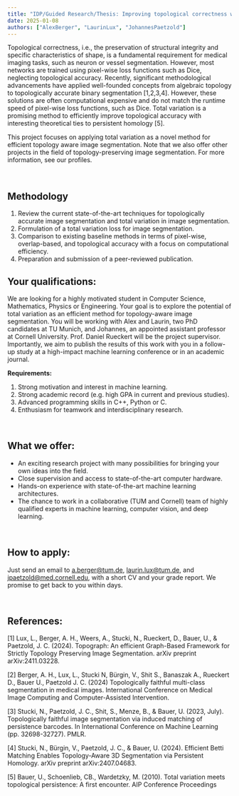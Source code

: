 ```yaml
---
title: "IDP/Guided Research/Thesis: Improving topological correctness with total variation"
date: 2025-01-08
authors: ["AlexBerger", "LaurinLux", "JohannesPaetzold"]
---
```


Topological correctness, i.e., the preservation of structural integrity and specific characteristics of shape, is a fundamental requirement for medical imaging tasks, such as neuron or vessel segmentation. However, most networks are trained using pixel-wise loss functions such as Dice, neglecting topological accuracy. Recently, significant methodological advancements have applied well-founded concepts from algebraic topology to topologically accurate binary segmentation [1,2,3,4]. However, these solutions are often computational expensive and do not match the runtime speed of pixel-wise loss functions, such as Dice. Total variation is a promising method to efficiently improve topological accuracy with interesting theoretical ties to persistent homology [5]. 


This project focuses on applying total variation as a novel method for efficient topology aware image segmentation. Note that we also offer other projects in the field of topology-preserving image segmentation. For more information, see our profiles.


<br/>

## Methodology

1. Review the current state-of-the-art techniques for topologically accurate image segmentation and total variation in image segmentation.
2. Formulation of a total variation loss for image segmentation.
3. Comparison to existing baseline methods in terms of pixel-wise, overlap-based, and topological accuracy with a focus on computational efficiency. 
4. Preparation and submission of a peer-reviewed publication.

## Your qualifications:


We are looking for a highly motivated student in Computer Science, Mathematics, Physics or Engineering. Your goal is to explore the potential of total variation as an efficient method for topology-aware image segmentation. You will be working with Alex and Laurin, two PhD candidates at TU Munich, and Johannes, an appointed assistant professor at Cornell University. Prof. Daniel Rueckert will be the project supervisor. Importantly, we aim to publish the results of this work with you in a follow-up study at a high-impact machine learning conference or in an academic journal. 

**Requirements:**

1. Strong motivation and interest in machine learning.
2. Strong academic record (e.g. high GPA in current and previous studies).
3. Advanced programming skills in C++, Python or C.
4. Enthusiasm for teamwork and interdisciplinary research.

<br/>

## What we offer:

- An exciting research project with many possibilities for bringing your own ideas into the field.
- Close supervision and access to state-of-the-art computer hardware.
- Hands-on experience with state-of-the-art machine learning architectures.
- The chance to work in a collaborative (TUM and Cornell) team of highly qualified experts in machine learning, computer vision, and deep learning.

<br/>

## How to apply:

Just send an email to a.berger@tum.de, laurin.lux@tum.de, and jpaetzold@med.cornell.edu, with a short CV and your grade report. We promise to get back to you within days.

<br/>

## References:

[1] Lux, L., Berger, A. H., Weers, A., Stucki, N., Rueckert, D., Bauer, U., & Paetzold, J. C. (2024). Topograph: An efficient Graph-Based Framework for Strictly Topology Preserving Image Segmentation. arXiv preprint arXiv:2411.03228.

[2] Berger, A. H., Lux, L., Stucki N, Bürgin, V., Shit S., Banaszak A., Rueckert D., Bauer U., Paetzold J. C. (2024) Topologically faithful multi-class segmentation in medical images. International Conference on Medical Image Computing and Computer-Assisted Intervention.

[3] Stucki, N., Paetzold, J. C., Shit, S., Menze, B., & Bauer, U. (2023, July). Topologically faithful image segmentation via induced matching of persistence barcodes. In International Conference on Machine Learning (pp. 32698-32727). PMLR.

[4] Stucki, N., Bürgin, V., Paetzold, J. C., & Bauer, U. (2024). Efficient Betti Matching Enables Topology-Aware 3D Segmentation via Persistent Homology. arXiv preprint arXiv:2407.04683.

[5] Bauer, U., Schoenlieb, CB., Wardetzky, M. (2010). Total variation meets topological persistence: A first encounter. AIP Conference Proceedings

<br/>

